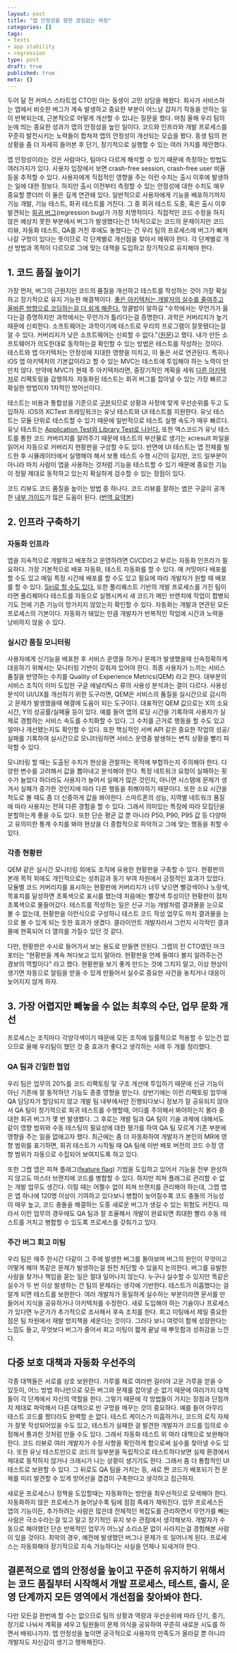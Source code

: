 ```yaml
---
layout: post
title: "앱 안정성을 향한 끊임없는 여정"
categories: []
tags:
- tests
- app stability
- regression
type: post
draft: true
published: true
meta: {}
---
```


두어 달 전 커머스 스타트업 CTO인 아는 동생이 고민 상담을 해왔다. 회사가 서비스하는 앱에서 비슷한 버그가 계속 발생하고 중요한 부분이 어느날 갑자기 작동을 안하는 일이 반복되는데, 근본적으로 어떻게 개선할 수 있냐는 질문을 했다. 마침 올해 우리 팀의 눈에 띄는 중요한 성과가 앱의 안정성을 높인 일이다. 코드와 인프라와 개발 프로세스를 꾸준히 발전시키는 노력들이 합쳐져 앱의 안정성이 개선되는 모습을 봤다. 동생 팀의 현 상황을 좀 더 자세히 들어본 후 단기, 장기적으로 실행할 수 있는 여러 가지를 제안했다.

앱 안정성이라는 것은 사람마다, 팀마다 다르게 해석할 수 있기 때문에 측정하는 방법도 여러가지가 있다. 사용자 입장에서 보면 crash-free session, crash-free user 비율 등을 추적할 수 있다. 사용자에게 직접적인 영향을 주는 이런 수치는 출시 이후에 발생하는 일에 대한 정보다. 하지만 출시 이전부터 측정할 수 있는 안정성에 대한 수치도 매우 중요할 뿐더러 이 둘은 깊게 연관돼 있다. 일반적으로 사용자에게 기능을 배포하기까지 기능 개발, 기능 테스트, 회귀 테스트를 거친다. 그 중 회귀 테스트 도중, 혹은 출시 이후 발견되는 [회귀 버그](https://ko.wikipedia.org/wiki/회귀_테스트)(regression bug)가 가장 치명적이다. 직접적인 코드 수정을 하지 않은 예상치 못한 부분에서 버그가 발생했다는건 1차적으로는 코드의 문제이지만 코드 리뷰, 자동화 테스트, QA를 거친 후에도 놓쳤다는 건 우리 팀의 프로세스에 버그가 빠져나갈 구멍이 있다는 뜻이므로 각 단계별로 개선점을 찾아서 메꿔야 한다. 각 단계별로 개선 방법과 목적이 다르므로 그에 맞는 대책을 도입하고 장기적으로 유지해야 한다.


## 1. 코드 품질 높이기

가장 먼저, 버그의 근원지인 코드의 품질을 개선하고 테스트를 작성하는 것이 가장 확실하고 장기적으로 유지 가능한 해결책이다. [좋은 아키텍처는 개발자의 실수를 줄여주고 올바른 방향으로 코딩하는걸 더 쉽게 해준다.](https://soojin.ro/blog/pragmatic-programmer) 엉클밥이 말하길 "수학에서는 무언가가 옳다는걸 증명하지만 과학에서는 무언가가 틀리다는걸 증명한다. 과학은 커버리지가 높기 때문에 신뢰한다. 소프트웨어는 과학이기에 테스트로 우리의 프로그램이 잘못됐다는걸 알 수 있다. 커버리지가 낮은 소프트웨어는 신뢰할 수 없다."([원문](https://twitter.com/unclebobmartin/status/1311295606179102720?s=20))고 했다. 내가 만든 소프트웨어가 의도한대로 동작하는걸 확인할 수 있는 방법은 테스트를 작성하는 것이다. 테스트와 앱 아키텍처는 안정성에 지대한 영향을 미치고, 이 둘은 서로 연관된다. 특히나 iOS 앱 아키텍처의 기본값이라고 할 수 있는 MVC는 테스트에 투입해야 하는 노력이 만만치 않다. 만약에 MVC가 현재 주 아키텍처라면, 중장기적인 계획을 세워 [다른 아키텍처](https://academy.realm.io/posts/krzysztof-zablocki-mDevCamp-ios-architecture-mvvm-mvc-viper/)로 리팩토링을 감행하자. 자동화된 테스트는 회귀 버그를 잡아낼 수 있는 가장 빠르고 확실한 방법이자 1차적인 방어선이다. 

테스트는 비용과 통합성을 기준으로 [구분](https://martinfowler.com/articles/practical-test-pyramid.html)되므로 상황과 사정에 맞게 우선순위를 두고 도입하자. iOS의 XCTest 프레임워크는 유닛 테스트와 UI 테스트를 지원한다. 유닛 테스트는 모듈 단위로 테스트할 수 있기 때문에 일반적으로 테스트 실행 속도가 매우 빠르다. 유닛 테스트는 [Application Test와 Library Test로 나뉜다.](https://soojin.ro/blog/application-library-test) 또한 엑스코드가 유닛 테스트를 통한 코드 커버리지를 알려주기 때문에 테스트의 부산물로 생기는 xcresult 파일을 읽어서 자동으로 커버리지 현황판을 구성할 수도 있다. 반면에 UI 테스트는 앱 전체를 빌드한 후 시뮬레이터에서 실행해야 해서 보통 테스트 수행 시간이 길지만, 코드 일부분이 아니라 마치 사람이 앱을 사용하는 것처럼 기능을 테스트할 수 있기 때문에 중요한 기능이 정말 제대로 동작하고 있는지 확실하게 검수할 수 있는 장점이 있다.

코드 리뷰도 코드 품질을 높이는 방법 중 하나다. 코드 리뷰를 잘하는 법은 구글이 공개한 [내부 가이드](https://google.github.io/eng-practices/)가 많은 도움이 된다. ([번역 요약본](https://soojin.ro/review/))

## 2. 인프라 구축하기

### 자동화 인프라

앱을 지속적으로 개발하고 배포하고 운영하려면 CI/CD라고 부르는 자동화 인프라가 필요하다. 가장 기본적으로 배포 자동화, 테스트 자동화를 할 수 있다. 매 커밋마다 배포를 할 수도 있고 매일 특정 시간에 배포를 할 수도 있고 필요에 따라 개발자가 원할 때 배포를 할 수 있다. [Siri로 할 수도 있다.](https://soojin.ro/blog/hey-siri-deploy-app) 또한 풀리퀘스트 기반의 개발 프로세스를 가진 팀이라면 풀리퀘마다 테스트를 자동으로 실행시켜서 새 코드가 메인 브랜치에 작업이 합병되기도 전에 기존 기능이 망가지지 않았는지 확인할 수 있다. 자동화는 개발과 연관된 모든 프로세스의 기본이다. 자동화가 돼있는 만큼 개발자가 반복적인 작업에 시간과 노력을 낭비하지 않을 수 있다.


### 실시간 품질 모니터링

사용자에게 신기능을 배포한 후 서비스 운영을 하거나 문제가 발생했을때 신속정확하게 대응하기 위해서는 모니터링 기반이 갖춰져 있어야 한다. 최종 사용자가 느끼는 서비스 품질을 반영하는 수치를 Quality of Experience Metrics(QEM) 라고 한다. 대부분의 서비스 조직이 이미 도입한 구글 애널리틱스 류의 사용성 분석과는 결이 다르다. 사용성 분석이 UI/UX를 개선하기 위한 도구라면, QEM은 서비스의 품질을 실시간으로 감시하고 문제가 발생했을때 해결에 도움이 되는 도구이다. 대표적인 QEM 값으로는 X의 소요 시간, Y의 성공률/실패율 등이 있다. 예를 들어 앱의 로딩 시간을 기록하여 사용자가 실제로 경험하는 서비스 속도를 수치화할 수 있다. 그 수치를 근거로 행동을 할 수도 있고 얼마나 개선됐는지도 확인할 수 있다. 또한 핵심적인 서버 API 같은 중요한 작업의 성공/실패를 기록하여 실시간으로 모니터링하면 서비스 운영중 발생하는 변칙 상황을 빨리 파악할 수 있다. 

모니터링 할 때는 도출된 수치가 현상을 관찰하는 목적에 부합하는지 주의해야 한다. 다양한 변수를 고려해서 값을 뽑아내고 분석해야 한다. 특정 네트워크 요청이 실패하는 횟수가 늘었다 하더라도 사용자가 늘어서 실패가 많은 것인지, 아니면 시스템에 문제가 생겨서 실패가 증가한 것인지에 따라 다른 행동을 취해야하기 때문이다. 또한 소요 시간을 척도로 볼 때도 좀 더 신중하게 값을 봐야한다. 스마트폰의 성능, 지역별 네트워크 품질에 따라 사용자는 전혀 다른 경험을 할 수 있다. 그래서 의미있는 특징에 따라 모집단을 분할하는게 좋을 수도 있다. 또한 단순 평균 값 뿐 아니라 P50, P90, P95 값 등 다양하고 유의미한 통계 수치를 봐야 현상을 더 종합적으로 파악하고 그에 맞는 행동을 취할 수 있다.

### 각종 현황판

QEM 같은 실시간 모니터링 외에도 조직에 유용한 현황판을 구축할 수 있다. 현황판의 본래 목적 외에도 개인적으로는 성취감과 동기 부여 차원에서 긍정적인 효과가 있었다. 모듈별 코드 커버리지를 표시하는 현황판에 커버리지가 너무 낮으면 빨강색이나 노랑색, 목표치를 달성하면 초록색으로 표시를 했는데 처음에는 빨강색 투성이던 현황판이 점차 초록색으로 물들어갔다. 테스트를 작성하는 일은 신규 기능 개발처럼 결과물을 눈으로 볼 수 없는데, 현황판을 이런식으로 구성하니 테스트 코드 작성 업무도 마치 결과물을 눈으로 볼 수 있게 되는 듯한 효과가 생겼다. 클라이언트 개발자라서 그런지 시각적인 결과물에 현혹되어 더 열의를 가질수 있던 것 같다. 

다만, 현황판은 수시로 들어가서 보는 용도로 만들면 안된다. 그랩의 전 CTO였던 마크 포터는 "현황판을 계속 쳐다보고 있지 말아라. 현황판을 언제 들여다 볼지 알려주는건 경보의 역할이다" 라고 했다. 현황판을 보기 좋게 만드는 것에 그치지 말고, 이상 현상이 생기면 자동으로 알림을 받을 수 있게 만들어서 실수로 중요한 사건을 놓치거나 대응이 늦어지지 않게 하자.

## 3. 가장 어렵지만 빼놓을 수 없는 최후의 수단, 업무 문화 개선

프로세스는 조직마다 각양각색이기 때문에 모든 조직에 일률적으로 적용할 수 있는건 없으므로 올해 우리팀이 했던 것 중 효과가 좋다고 생각하는 사례 두 개를 정리했다. 

### QA 팀과 긴밀한 협업

우리 팀은 업무의 20%를 코드 리팩토링 및 구조 개선에 투입하기 때문에 신규 기능이 아닌 기존에 잘 동작하던 기능도 종종 영향을 받는다. 상반기에는 이런 리팩토링 업무에 QA 담당자가 할당되지 않고 개발 팀 내부에서만 진행되다보니 정보가 잘 공유되지 않아서 QA 팀이 정기적으로 회귀 테스트를 수행할때, 어디를 주의해서 봐야하는지 몰라 중대한 회귀 버그가 몇 번 발생했다. 그 후로는 개발 팀과 QA 팀이 기술 과제에 대해서도 같이 영향 범위와 수동 테스팅의 필요성에 대한 평가를 하여 QA 팀 모르게 기존 부분에 영향을 주는 일을 없애고자 했다. 최근에는 좀 더 자동화하여 개발자가 본인의 MR에 영향 범위를 표기하면, 회귀 테스트가 시작될 때 QA 팀에 이번 배포 버전의 코드 수정 영향 범위가 자동으로 수집되어 보여지도록 하고 있다.

또한 그랩 앱은 피쳐 플래그([feature flag](https://en.wikipedia.org/wiki/Feature_toggle)) 기법을 도입하고 있어서 기능을 전부 완성하지 않고도 마스터 브랜치에 코드를 병합할 수 있다. 하지만 피쳐 플래그로 관리할 수 없는 개발 업무도 생긴다. 이럴 때는 어쩔수 없이 피쳐 브랜치를 관리해야 하는데, 그랩 앱은 앱 하나에 120명 이상이 기여하고 있다보니 병합이 늦어질수록 코드 충돌의 가능성이 매우 높고, 코드 충돌을 해결하는 도중 새로운 버그가 생길 수 있는 위험도 커진다. 따라서 이런 업무의 경우에도 QA 팀과 잘 조율해서 개발이 완료되면 최대한 빨리 수동 테스트를 거치고 병합할 수 있도록 프로세스를 갖춰가고 있다.

### 주간 버그 회고 미팅

우리 팀은 매주 한시간 다같이 그 주에 발생한 버그를 돌아보며 버그의 원인이 무엇이고 어떻게 해야 똑같은 문제가 발생하는걸 원천 차단할 수 있을지 논의한다. 버그를 유발한 사람을 찾거나 책임을 묻는 일은 절대 일어나지 않는다. 누구나 실수할 수 있지만 똑같은 실수가 두 번 이상 발생하는 건 팀의 문제라는 생각에 기반한다. 테스트가 미흡했다는 걸 알게 되면 테스트를 보완한다. 여러 개발자가 동일하게 실수하는 부분이라면 문서를 만들어서 지식을 공유하거나 아키텍처를 수정한다. 새로 도입해야 하는 기술이나 프로세스가 있다면 누군가가 추가적으로 조사해서 후속 조치를 한다. 회고 미팅에서 제일 중요한 점은 팀 차원에서 재발 방지책을 세운다는 것이다. 그러다 보니 여럿이 함께 성장한다는 느낌도 들고, 무엇보다 버그가 줄어서 회고 미팅이 짧게 끝날 때 뿌듯함과 성취감을 느낀다.


## 다중 보호 대책과 자동화 우선주의

각종 대책들은 서로를 상호 보완한다. 가루를 체로 여러번 걸러야 고운 가루을 얻을 수 있듯이, 어느 방법 하나만으로 모든 버그와 문제를 잡아낼 순 없기 때문에 여러가지 대책들이 각 단계에서 자신의 역할을 한다. 그렇기 때문에 각 방법들이 가지는 장점과 단점까지 제대로 파악해서 다른 대책으로 빈 구멍을 메꾸는 것이 중요하다. 예를 들어 아무리 테스트 코드를 짰더라도 완벽할 순 없다. 테스트 케이스가 미흡하거나, 코드의 로직 자체가 잘못 작성되어있을 수도 있고, 테스트가 실패한 걸 발견한 개발자가 코드를 임의로 수정해서 통과한 것처럼 만들 수도 있다. 그래서 자동화 테스트 외 여러 대책으로 보완해야 한다. 코드 리뷰로 여러 개발자가 수정 사항을 확인하게 함으로써 실수를 찾아낼 수도 있다. 또한 유닛 테스트만으로 코드의 일부분을 독립적으로 테스트하다보면 실제 환경에서 제대로 동작하지 않거나 크래시가 나는 상황이 생기기도 한다. 그래서 좀 더 통합적인 UI 테스트로 보완할 수 있다. 그 뒤로도 QA 팀을 거치는 등, 새로 짠 코드가 배포되기 전 문제를 미리 발견할 수 있게 방어선을 겹겹이 구축한다고 생각하고 접근하자.

새로운 프로세스나 정책을 도입할때는 자동화하는 방안을 최우선적으로 모색해야 한다. 자동화하지 않은 프로세스가 늘어날수록 팀에 점점 족쇄가 채워진다. 업무 프로세스든 앱의 기능이든, 추가하려는 사람은 많은데 전체적인 복잡도를 관리하면서 무언가를 빼는 사람은 극소수라는걸 잊고 말고 장기적인 유지 보수 관점에서 생각해보자. 개발자가 수동으로 해야했던 단순 반복적인 업무가 어느날 소리소문 없이 사라지는걸 경험해본 사람이 있을 것이다. 최악의 경우, 예전에 발생했던 버그나 문제가 또 일어나게 된다. 프로세스는 자동화해야 장기적으로 지속 가능하다는 사실을 언제나 되새겨야 한다.

## 결론적으로 앱의 안정성을 높이고 꾸준히 유지하기 위해서는 코드 품질부터 시작해서 개발 프로세스, 테스트, 출시, 운영 단계까지 모든 영역에서 개선점을 찾아봐야 한다. 

다만 모든걸 한번에 할 수는 없으므로 팀의 상황과 역량과 우선순위에 따라 단기, 중기, 장기로 나눠서 계획을 세우고 팀원들이 문제 의식을 공유하여 꾸준히 새로운 시도를 하면서 배워나가자. 앱 안정성을 높이면 궁극적으로 사용자의 만족도가 올라갈 뿐 아니라 개발자도 자신감이 생기고 행복해진다. 
